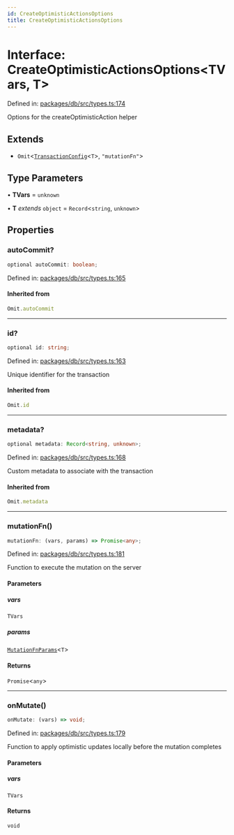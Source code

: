 ```yaml
---
id: CreateOptimisticActionsOptions
title: CreateOptimisticActionsOptions
---
```


<!-- DO NOT EDIT: this page is autogenerated from the type comments -->

# Interface: CreateOptimisticActionsOptions\<TVars, T\>

Defined in: [packages/db/src/types.ts:174](https://github.com/TanStack/db/blob/main/packages/db/src/types.ts#L174)

Options for the createOptimisticAction helper

## Extends

- `Omit`\<[`TransactionConfig`](../transactionconfig.md)\<`T`\>, `"mutationFn"`\>

## Type Parameters

• **TVars** = `unknown`

• **T** *extends* `object` = `Record`\<`string`, `unknown`\>

## Properties

### autoCommit?

```ts
optional autoCommit: boolean;
```

Defined in: [packages/db/src/types.ts:165](https://github.com/TanStack/db/blob/main/packages/db/src/types.ts#L165)

#### Inherited from

```ts
Omit.autoCommit
```

***

### id?

```ts
optional id: string;
```

Defined in: [packages/db/src/types.ts:163](https://github.com/TanStack/db/blob/main/packages/db/src/types.ts#L163)

Unique identifier for the transaction

#### Inherited from

```ts
Omit.id
```

***

### metadata?

```ts
optional metadata: Record<string, unknown>;
```

Defined in: [packages/db/src/types.ts:168](https://github.com/TanStack/db/blob/main/packages/db/src/types.ts#L168)

Custom metadata to associate with the transaction

#### Inherited from

```ts
Omit.metadata
```

***

### mutationFn()

```ts
mutationFn: (vars, params) => Promise<any>;
```

Defined in: [packages/db/src/types.ts:181](https://github.com/TanStack/db/blob/main/packages/db/src/types.ts#L181)

Function to execute the mutation on the server

#### Parameters

##### vars

`TVars`

##### params

[`MutationFnParams`](../../type-aliases/mutationfnparams.md)\<`T`\>

#### Returns

`Promise`\<`any`\>

***

### onMutate()

```ts
onMutate: (vars) => void;
```

Defined in: [packages/db/src/types.ts:179](https://github.com/TanStack/db/blob/main/packages/db/src/types.ts#L179)

Function to apply optimistic updates locally before the mutation completes

#### Parameters

##### vars

`TVars`

#### Returns

`void`
